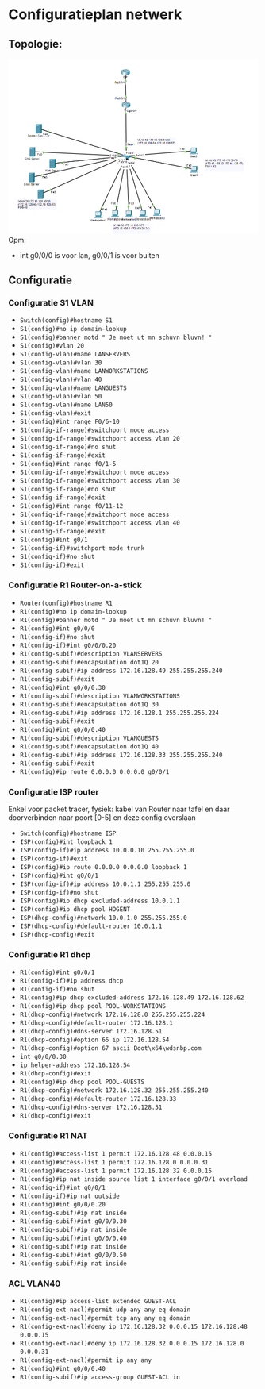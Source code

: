 # Configuratieplan netwerk

## Topologie:

![Topologie](./img/topologie_netwerk.png)
Opm:
- int g0/0/0 is voor lan, g0/0/1 is voor buiten

## Configuratie

### Configuratie S1 VLAN

* ```Switch(config)#hostname S1```
* ```S1(config)#no ip domain-lookup```
* ```S1(config)#banner motd " Je moet ut mn schuvn bluvn! "```
* ```S1(config)#vlan 20```
* ```S1(config-vlan)#name LANSERVERS```
* ```S1(config-vlan)#vlan 30```
* ```S1(config-vlan)#name LANWORKSTATIONS```
* ```S1(config-vlan)#vlan 40```
* ```S1(config-vlan)#name LANGUESTS```
* ```S1(config-vlan)#vlan 50```
* ```S1(config-vlan)#name LAN50```
* ```S1(config-vlan)#exit```
* ```S1(config)#int range F0/6-10```
* ```S1(config-if-range)#switchport mode access```
* ```S1(config-if-range)#switchport access vlan 20```
* ```S1(config-if-range)#no shut```
* ```S1(config-if-range)#exit```
* ```S1(config)#int range f0/1-5```
* ```S1(config-if-range)#switchport mode access ```
* ```S1(config-if-range)#switchport access vlan 30```
* ```S1(config-if-range)#no shut```
* ```S1(config-if-range)#exit```
* ```S1(config)#int range f0/11-12```
* ```S1(config-if-range)#switchport mode access```
* ```S1(config-if-range)#switchport access vlan 40```
* ```S1(config-if-range)#exit```
* ```S1(config)#int g0/1```
* ```S1(config-if)#switchport mode trunk ```
* ```S1(config-if)#no shut```
* ```S1(config-if)#exit```


### Configuratie R1 Router-on-a-stick

* ```Router(config)#hostname R1```
* ```R1(config)#no ip domain-lookup```
* ```R1(config)#banner motd " Je moet ut mn schuvn bluvn! "```
* ```R1(config)#int g0/0/0```
* ```R1(config-if)#no shut```
* ```R1(config-if)#int g0/0/0.20```
* ```R1(config-subif)#description VLANSERVERS```
* ```R1(config-subif)#encapsulation dot1Q 20```
* ```R1(config-subif)#ip address 172.16.128.49 255.255.255.240```
* ```R1(config-subif)#exit```
* ```R1(config)#int g0/0/0.30```
* ```R1(config-subif)#description VLANWORKSTATIONS```
* ```R1(config-subif)#encapsulation dot1Q 30```
* ```R1(config-subif)#ip address 172.16.128.1 255.255.255.224```
* ```R1(config-subif)#exit```
* ```R1(config)#int g0/0/0.40```
* ```R1(config-subif)#description VLANGUESTS```
* ```R1(config-subif)#encapsulation dot1Q 40```
* ```R1(config-subif)#ip address 172.16.128.33 255.255.255.240```
* ```R1(config-subif)#exit```
* ```R1(config)#ip route 0.0.0.0 0.0.0.0 g0/0/1```

### Configuratie ISP router

Enkel voor packet tracer, fysiek: kabel van Router naar tafel en daar doorverbinden naar poort [0-5] en deze config overslaan

* ```Switch(config)#hostname ISP```
* ```ISP(config)#int loopback 1```
* ```ISP(config-if)#ip address 10.0.0.10 255.255.255.0```
* ```ISP(config-if)#exit```
* ```ISP(config)#ip route 0.0.0.0 0.0.0.0 loopback 1```
* ```ISP(config)#int g0/0/1```
* ```ISP(config-if)#ip address 10.0.1.1 255.255.255.0```
* ```ISP(config-if)#no shut```
* ```ISP(config)#ip dhcp excluded-address 10.0.1.1```
* ```ISP(config)#ip dhcp pool HOGENT```
* ```ISP(dhcp-config)#network 10.0.1.0 255.255.255.0```
* ```ISP(dhcp-config)#default-router 10.0.1.1```
* ```ISP(dhcp-config)#exit```

### Configuratie R1 dhcp

* ```R1(config)#int g0/0/1```
* ```R1(config-if)#ip address dhcp```
* ```R1(config-if)#no shut```
* ```R1(config)#ip dhcp excluded-address 172.16.128.49 172.16.128.62```
* ```R1(config)#ip dhcp pool POOL-WORKSTATIONS```
* ```R1(dhcp-config)#network 172.16.128.0 255.255.255.224```
* ```R1(dhcp-config)#default-router 172.16.128.1```
* ```R1(dhcp-config)#dns-server 172.16.128.51```
* ```R1(dhcp-config)#option 66 ip 172.16.128.54```
* ```R1(dhcp-config)#option 67 ascii Boot\x64\wdsnbp.com```
*  ```int g0/0/0.30 ```
*  ```ip helper-address 172.16.128.54 ```
* ```R1(dhcp-config)#exit```
* ```R1(config)#ip dhcp pool POOL-GUESTS```
* ```R1(dhcp-config)#network 172.16.128.32 255.255.255.240```
* ```R1(dhcp-config)#default-router 172.16.128.33```
* ```R1(dhcp-config)#dns-server 172.16.128.51```
* ```R1(dhcp-config)#exit```


### Configuratie R1 NAT

* ```R1(config)#access-list 1 permit 172.16.128.48 0.0.0.15```
* ```R1(config)#access-list 1 permit 172.16.128.0 0.0.0.31```
* ```R1(config)#access-list 1 permit 172.16.128.32 0.0.0.15```
* ```R1(config)#ip nat inside source list 1 interface g0/0/1 overload```
* ```R1(config-if)#int g0/0/1```
* ```R1(config-if)#ip nat outside```
* ```R1(config)#int g0/0/0.20```
* ```R1(config-subif)#ip nat inside```
* ```R1(config-subif)#int g0/0/0.30```
* ```R1(config-subif)#ip nat inside```
* ```R1(config-subif)#int g0/0/0.40```
* ```R1(config-subif)#ip nat inside```
* ```R1(config-subif)#int g0/0/0.50```
* ```R1(config-subif)#ip nat inside```


### ACL VLAN40

* ```R1(config)#ip access-list extended GUEST-ACL```
* ```R1(config-ext-nacl)#permit udp any any eq domain```
* ```R1(config-ext-nacl)#permit tcp any any eq domain```
* ```R1(config-ext-nacl)#deny ip 172.16.128.32 0.0.0.15 172.16.128.48 0.0.0.15```
* ```R1(config-ext-nacl)#deny ip 172.16.128.32 0.0.0.15 172.16.128.0 0.0.0.31```
* ```R1(config-ext-nacl)#permit ip any any```
* ```R1(config)#int g0/0/0.40```
* ```R1(config-subif)#ip access-group GUEST-ACL in```

